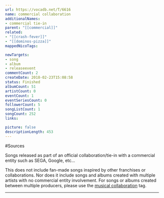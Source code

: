 ```yaml
---
url: https://vocadb.net/T/6616
name: commercial collaboration
additionalNames: 
- commercial tie-in
parent: "[[commercial]]"
related:
- "[[crash-fever]]"
- "[[dominos-pizza]]"
mappedNicoTags:

newTargets:
- song
- album
- releaseevent
commentCount: 2
createDate: 2018-02-23T15:08:58
status: Finished
albumCount: 51
artistCount: 0
eventCount: 1
eventSeriesCount: 0
followerCount: 5
songListCount: 1
songCount: 252
links: 

picture: false
descriptionLength: 453
---
```


#Sources

Songs released as part of an official collaboration/tie-in with a commercial entity such as SEGA, Google, etc...

This does not include fan-made songs inspired by other franchises or collaborations. Nor does it include songs and albums created with multiple artists with no commercial entity involvement. For songs or albums created between multiple producers, please use the [musical collaboration](https://vocadb.net/T/8119/musical-collaboration) tag.

---

